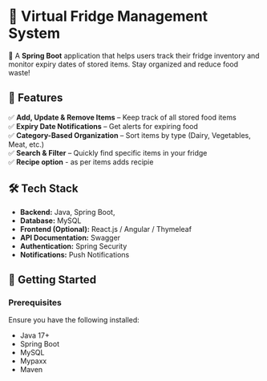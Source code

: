 # 🧊 Virtual Fridge Management System  

🚀 A **Spring Boot** application that helps users track their fridge inventory and monitor expiry dates of stored items. Stay organized and reduce food waste!  

## 📌 Features  
✅ **Add, Update & Remove Items** – Keep track of all stored food items  
✅ **Expiry Date Notifications** – Get alerts for expiring food  
✅ **Category-Based Organization** – Sort items by type (Dairy, Vegetables, Meat, etc.)  
✅ **Search & Filter** – Quickly find specific items in your fridge  
✅ **Recipe option** - as per items adds recipie  

## 🛠️ Tech Stack  
- **Backend:** Java, Spring Boot,  
- **Database:** MySQL 
- **Frontend (Optional):** React.js / Angular / Thymeleaf  
- **API Documentation:** Swagger  
- **Authentication:** Spring Security
- **Notifications:**  Push Notifications  

## 🚀 Getting Started  

### Prerequisites  
Ensure you have the following installed:  
- Java 17+  
- Spring Boot  
- MySQL 
- Mypaxx
- Maven  

